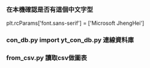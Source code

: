 ### 在本機確認是否有這個中文字型
plt.rcParams['font.sans-serif'] = ['Microsoft JhengHei'] 

### con_db.py import yt_con_db.py 連線資料庫
### from_csv.py 讀取csv做圖表
